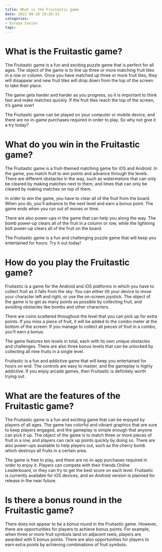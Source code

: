 ```yaml
---
title: What is the Fruitastic game
date: 2022-09-28 19:26:33
categories:
- Europa Casino
tags:
---
```



#  What is the Fruitastic game?

The Fruitastic game is a fun and exciting puzzle game that is perfect for all ages. The object of the game is to line up three or more matching fruit tiles in a row or column. Once you have matched up three or more fruit tiles, they will disappear and new fruit tiles will drop down from the top of the screen to take their place.

The game gets harder and harder as you progress, so it is important to think fast and make matches quickly. If the fruit tiles reach the top of the screen, it’s game over!

The Fruitastic game can be played on your computer or mobile device, and there are no in-game purchases required in order to play. So why not give it a try today?

#  What do you win in the Fruitastic game?

The Fruitastic game is a fruit-themed matching game for iOS and Android. In the game, you match fruit to win points and advance through the levels. There are different obstacles in the way, such as watermelons that can only be cleared by making matches next to them, and limes that can only be cleared by making matches on top of them.

In order to win the game, you have to clear all of the fruit from the board. When you do, you'll advance to the next level and earn a bonus point. The game ends when you run out of moves or time.

There are also power-ups in the game that can help you along the way. The bomb power-up clears all of the fruit in a column or row, while the lightning bolt power-up clears all of the fruit on the board.

The Fruitastic game is a fun and challenging puzzle game that will keep you entertained for hours. Try it out today!

#  How do you play the Fruitastic game?

Fruitastic is a game for the Android and iOS platforms in which you have to collect fruit as it falls from the sky. You can either tilt your device to move your character left and right, or use the on-screen joystick. The object of the game is to get as many points as possible by collecting fruit, and avoiding obstacles like bombs and other characters.

There are coins scattered throughout the level that you can pick up for extra points. If you miss a piece of fruit, it will be added to the combo meter at the bottom of the screen. If you manage to collect all pieces of fruit in a combo, you’ll earn a bonus.

The game features ten levels in total, each with its own unique obstacles and challenges. There are also three bonus levels that can be unlocked by collecting all nine fruits in a single level.

Fruitastic is a fun and addictive game that will keep you entertained for hours on end. The controls are easy to master, and the gameplay is highly addictive. If you enjoy arcade games, then Fruitastic is definitely worth trying out.

#  What are the features of the Fruitastic game?

The Fruitastic game is a fun and exciting game that can be enjoyed by players of all ages. The game has colorful and vibrant graphics that are sure to keep players engaged, and the gameplay is simple enough that anyone can pick it up. The object of the game is to match three or more pieces of fruit in a row, and players can rack up points quickly by doing so. There are also power-ups available to help players out, such as the cherry bomb which destroys all fruits in a certain area.

The game is free to play, and there are no in-app purchases required in order to enjoy it. Players can compete with their friends Online Leaderboard, or they can try to get the best score on each level. Fruitastic is currently available for iOS devices, and an Android version is planned for release in the near future.

#  Is there a bonus round in the Fruitastic game?

There does not appear to be a bonus round in the Fruitastic game. However, there are opportunities for players to achieve bonus points. For example, when three or more fruit symbols land on adjacent reels, players are awarded with 5 bonus points. There are also opportunities for players to earn extra points by achieving combinations of fruit symbols.
